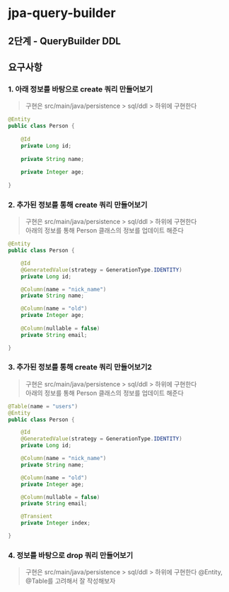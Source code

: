 # jpa-query-builder

## 2단계 - QueryBuilder DDL
## 요구사항
### 1. 아래 정보를 바탕으로 create 쿼리 만들어보기
> 구현은 src/main/java/persistence > sql/ddl > 하위에 구현한다
```java
@Entity
public class Person {
    
    @Id
    private Long id;
    
    private String name;
    
    private Integer age;
    
}
```

### 2. 추가된 정보를 통해 create 쿼리 만들어보기
> 구현은 src/main/java/persistence > sql/ddl > 하위에 구현한다   
> 아래의 정보를 통해 Person 클래스의 정보를 업데이트 해준다
```java
@Entity
public class Person {

    @Id
    @GeneratedValue(strategy = GenerationType.IDENTITY)
    private Long id;

    @Column(name = "nick_name")
    private String name;

    @Column(name = "old")
    private Integer age;
    
    @Column(nullable = false)
    private String email;

}

```

### 3. 추가된 정보를 통해 create 쿼리 만들어보기2
> 구현은 src/main/java/persistence > sql/ddl > 하위에 구현한다   
> 아래의 정보를 통해 Person 클래스의 정보를 업데이트 해준다
```java
@Table(name = "users")
@Entity
public class Person {

    @Id
    @GeneratedValue(strategy = GenerationType.IDENTITY)
    private Long id;

    @Column(name = "nick_name")
    private String name;

    @Column(name = "old")
    private Integer age;

    @Column(nullable = false)
    private String email;

    @Transient
    private Integer index;

}

```

### 4. 정보를 바탕으로 drop 쿼리 만들어보기
> 구현은 src/main/java/persistence > sql/ddl > 하위에 구현한다
> @Entity, @Table를 고려해서 잘 작성해보자